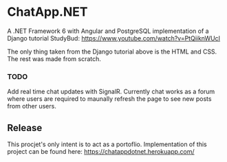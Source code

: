 # ChatApp.NET
A .NET Framework 6 with Angular and PostgreSQL implementation of a Django tutorial StudyBud:
https://www.youtube.com/watch?v=PtQiiknWUcI


The only thing taken from the Django tutorial above is the HTML and CSS. The rest was made from scratch.


### TODO
Add real time chat updates with SignalR. Currently chat works as a forum where users are required to maunally refresh the page to see new posts from other users.


## Release
This procjet's only intent is to act as a portoflio.
Implementation of this project can be found here: 
https://chatappdotnet.herokuapp.com/
